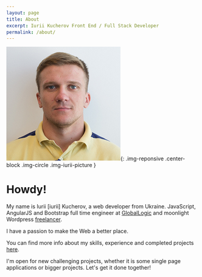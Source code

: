 ```yaml
---
layout: page
title: About
excerpt: Iurii Kucherov Front End / Full Stack Developer
permalink: /about/
---
```


![Iurii Kucherov Frontend Developer](/images/iurii-kucherov.jpg){: .img-reponsive .center-block .img-circle .img-iurii-picture }

# Howdy!

My name is Iurii <span class="text-dimmed">[iurii]</span> Kucherov, a web developer from Ukraine. JavaScript, AngularJS and Bootstrap full time engineer at <a href="http://www.globallogic.com/" target="_blank">GlobalLogic</a> and moonlight Wordpress <a href="https://www.upwork.com/users/~01c8013e8487023dcf" target="_blank">freelancer</a>.

I have a passion to make the Web a better place.

You can find more info about my skills, experience and completed projects [here](/resume/ "Iurii Kucherov Resume").

I'm open for new challenging projects, whether it is some single page applications or bigger projects. Let's get it done together!
